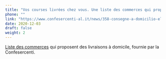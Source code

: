 ```yaml
---
title: "Vos courses livrées chez vous. Une liste des commerces qui proposent des livraisons à domicile, dressée par la Confesercenti."
phone: ""
link: "https://www.confesercenti-al.it/news/358-consegne-a-domicilio-elenco-delle-attivit%C3%A0-di-alessandria-e-provincia-aggiornato.html"
date: 2020-12-03
draft: false
weight: 2
---
```


[Liste des commerces](/documents/consegne-domicilio-confesercenti-novembre-2020.pdf) qui proposent des livraisons à domicile, fournie par la Confesercenti.
